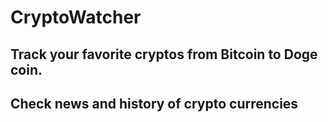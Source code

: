 # CryptoWatcher

## Track your favorite cryptos from Bitcoin to Doge coin.

## Check news and history of crypto currencies
